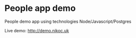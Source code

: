 # People app demo
People demo app using technologies Node/Javascript/Postgres

Live demo: http://demo.nikoc.uk
